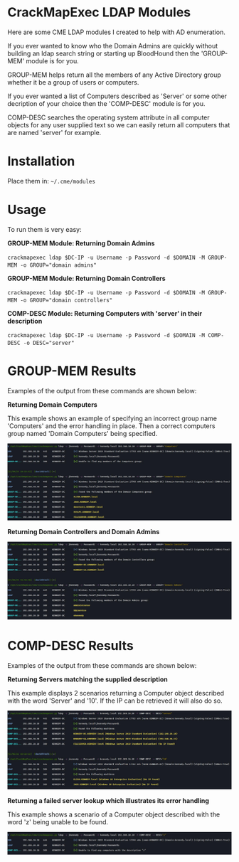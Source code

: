 # CrackMapExec LDAP Modules
Here are some CME LDAP modules I created to help with AD enumeration. 

If you ever wanted to know who the Domain Admins are quickly without building an ldap search string or starting up BloodHound then the 'GROUP-MEM' module is for you. 

GROUP-MEM helps return all the members of any Active Directory group whether it be a group of users or computers. 

If you ever wanted a list of Computers described as 'Server' or some other decription of your choice then the 'COMP-DESC' module is for you. 

COMP-DESC searches the operating system attribute in all computer objects for any user supplied text so we can easily return all computers that are named 'server' for example. 

# Installation

Place them in: `~/.cme/modules`

# Usage

To run them is very easy:

**GROUP-MEM Module: Returning Domain Admins**

`crackmapexec ldap $DC-IP -u Username -p Password -d $DOMAIN -M GROUP-MEM -o GROUP="domain admins"`

**GROUP-MEM Module:  Returning Domain Controllers**

`crackmapexec ldap $DC-IP -u Username -p Password -d $DOMAIN -M GROUP-MEM -o GROUP="domain controllers"`

**COMP-DESC Module: Returning Computers with 'server' in their description**

`crackmapexec ldap $DC-IP -u Username -p Password -d $DOMAIN -M COMP-DESC -o DESC="server"`

# GROUP-MEM Results

Examples of the output from these commands are shown below:

**Returning Domain Computers**

This example shows an example of specifying an incorrect group name 'Computers' and the error handling in place. 
Then a correct computers group named 'Domain Computers' being specified.

<img alt="da" src="/images/COMPUTERS.jpg"/>

**Returning Domain Controllers and Domain Admins**

<img alt="da" src="/images/DCDA.jpg"/>


# COMP-DESC Results 

Examples of the output from these commands are shown below:

**Returning Servers matching the supplied description**

This example displays 2 scenarios returning a Computer object described with the word 'Server' and '10'. 
If the IP can be retrieved it will also do so.

<img alt="da" src="/images/COMP-DESC.jpg"/>

**Returning a failed server lookup which illustrates its error handling**

This example shows a scenario of a Computer object described with the word 'z' being unable to be found. 

<img alt="da" src="/images/COMP-DESC-FAIL.jpg"/>
